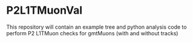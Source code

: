# P2L1TMuonVal

This repository will contain an example tree and python analysis code to perform P2 L1TMuon checks for gmtMuons (with and without tracks) 
